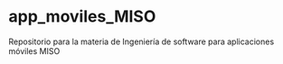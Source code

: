 # app_moviles_MISO
Repositorio para la materia de Ingeniería de software para aplicaciones móviles MISO
